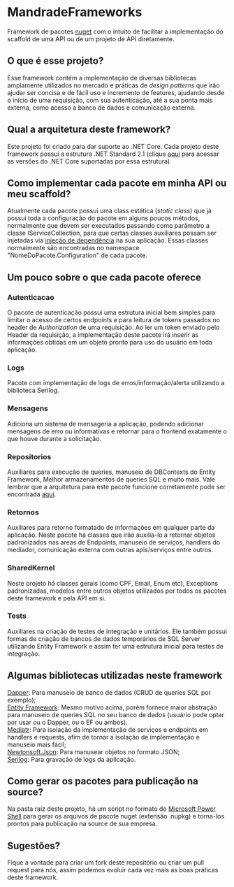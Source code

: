 # MandradeFrameworks

Framework de pacotes [nuget](https://docs.microsoft.com/pt-br/nuget/what-is-nuget) com o intuito de facilitar a implementação do scaffold de uma API ou de um projeto de API diretamente.

## O que é esse projeto?

Esse framework contém a implementação de diversas bibliotecas amplamente utilizados no mercado e práticas de _design patterns_ que irão ajudar ser concisa e de fácil uso e incremento de features, ajudando desde o início de uma requisição, com sua autenticação, até a sua ponta mais externa, como acesso a banco de dados e comunicação externa.

## Qual a arquitetura deste framework?
Este projeto foi criado para dar suporte ao .NET Core.
Cada projeto deste framework possui a estrutura .NET Standard 2.1 (clique [aqui](https://docs.microsoft.com/pt-br/dotnet/standard/net-standard?tabs=net-standard-2-1) para acessar as versões do .NET Core suportadas por essa estrutura)

## Como implementar cada pacote em minha API ou meu scaffold?

Atualmente cada pacote possui uma class estática (_static class_) que já possui toda a configuração do pacote em alguns poucos métodos, normalmente que devem ser executados passando como parâmetro a classe IServiceCollection, para que certas classes auxiliares possam ser injetadas via [injeção de dependência](https://docs.microsoft.com/pt-br/dotnet/core/extensions/dependency-injection) na sua aplicação. Essas classes normalmente são encontradas no namespace "NomeDoPacote.Configuration" de cada pacote.

## Um pouco sobre o que cada pacote oferece

### Autenticacao

O pacote de autenticação possui uma estrutura inicial bem simples para limitar o acesso de certos endpoints e para leitura de tokens passados no header de _Authorization_ de uma requisição. Ao ler um token enviado pelo Header da requisição, a implementação deste pacote irá inserir as informações obtidas em um objeto pronto para uso do usuário em toda aplicação.

### Logs

Pacote com implementação de logs de erros/informação/alerta utilizando a biblioteca Serilog.

### Mensagens

Adiciona um sistema de mensageria a aplicação, podendo adicionar mensagens de erro ou informativas e retornar para o frontend exatamente o que houve durante a solicitação.

### Repositorios

Auxiliares para execução de queries, manuseio de DBContexts do Entity Framework, Melhor armazenamentos de queries SQL e muito mais. Vale lembrar que a arquitetura para este pacote funcione corretamente pode ser encontrada [aqui](https://github.com/marcusruas/ScaffoldApi).

### Retornos

Auxiliares para retorno formatado de informações em qualquer parte da aplicação. Neste pacote há classes que irão auxilia-lo a retornar objetos padronizados nas areas de Endpoints, manuseio de serviços, handlers do mediador, comunicação externa com outras apis/serviços entre outros.

### SharedKernel

Neste projeto há classes gerais (como CPF, Email, Enum etc), Exceptions padronizadas, modelos entre outros objetos utilizados por todos os pacotes deste framework e pela API em si.

### Tests

Auxiliares na criação de testes de integração e unitários. Ele também possui formas de criação de bancos de dados temporários de SQL Server utilizando Entity Framework e assim ter uma estrutura inicial para testes de integração.

## Algumas bibliotecas utilizadas neste framework

[Dapper](https://dapper-tutorial.net/): Para manuseio de banco de dados (CRUD de queries SQL por exemplo);\
[Entity Framework](https://docs.microsoft.com/pt-br/ef/): Mesmo motivo acima, porém fornece maior abstração para manuseio 
de queries SQL no seu banco de dados (usuário pode optar por usar ou o Dapper, ou o EF ou ambos).\
[Mediatr](https://github.com/jbogard/MediatR): Para isolação da implementação de serviços e endpoints em handlers e requests, afim de tornar a isolação de implementação e manuseio mais fácil;\
[Newtonsoft.Json](https://www.newtonsoft.com/json): Para manusear objetos no formato JSON;\
[Serilog](https://serilog.net/): Para gravação de logs da aplicação.

## Como gerar os pacotes para publicação na source?

Na pasta raiz deste projeto, há um script no formato do [Microsoft Power Shell](https://docs.microsoft.com/pt-br/powershell/scripting/overview?view=powershell-7.2) para gerar os arquivos de pacote nuget (extensão .nupkg) e torna-los prontos para publicação na source de sua empresa.

## Sugestões?

Fique a vontade para criar um fork deste repositório ou criar um pull request para nós, assim podemos evoluir cada vez mais as boas práticas deste framework.